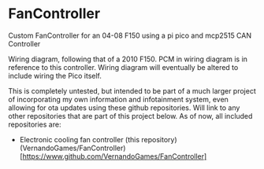 # FanController
 Custom FanController for an 04-08 F150 using a pi pico and mcp2515 CAN Controller

Wiring diagram, following that of a 2010 F150. PCM in wiring diagram is in reference to this controller.
Wiring diagram will eventually be altered to include wiring the Pico itself.

This is completely untested, but intended to be part of a much larger project of incorporating my own information and infotainment
system, even allowing for ota updates using these github repositories. Will link to any other repositories that are part of this
project below. As of now, all included repositories are:

- Electronic cooling fan controller (this repository) (VernandoGames/FanController)[https://www.github.com/VernandoGames/FanController]